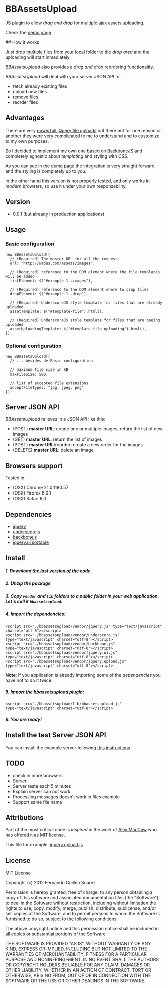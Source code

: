 # BBAssetsUpload

JS plugin to allow _drag and drop_ for multiple ajax assets uploading.

Check the [demo page](http://fguillen.github.com/BBAssetsUpload)

## How it works

Just drop multiple files from your local folder to the _drop area_ and the uploading will start inmediately.

_BBAssetsUpload_ also provides a _drag and drop_ reordering functionality.

_BBAssetsUpload_ will deal with your server JSON API to:

* fetch already existing files
* upload new files
* remove files
* reorder files

## Advantages

There are very [powerfull jQuery file uploads](http://blueimp.github.com/jQuery-File-Upload/) out there but for one reason or another they were very complicated to me to understand and to customize to my own purposes.

So I decided to implement my own one based on [BackboneJS](http://backbonejs.org/) and completely agnostic about _templating_ and styling with _CSS_.

As you can see in the [demo page](http://fguillen.github.com/BBAssetsUpload) the integration is very straight forward and the styling is completely up to you.

In the other hand this version is not properly tested, and only works in _modern_ browsers, so use it under your own responsability.

## Version

* 0.0.1 (but already in production applications)

## Usage

### Basic configuration

    new BBAssetsUpload({
      // (Required) The master URL for all the requests
      url: "http://wadus.com/assets/images",

      // (Required) reference to the DOM element where the file templates will be added
      listElement: $("#example-1 .images"),

      // (Required) reference to the DOM element where to drop files
      dropElement: $("#example-1 .drop"),

      // (Required) UnderscoreJS style template for files that are already uploaded
      assetTemplate: $("#template-file").html(),

      // (Required) UnderscoreJS style template for files that are beeing uploaded
      assetUploadingTemplate: $("#template-file-uploading").html(),
    });

### Optional configuration

    new BBAssetsUpload({
      // ... besides de Basic configuration

      // maximum file size in KB
      maxFileSize: 500,

      // list of accepted file extensions
      acceptFileTypes: "jpg, jpeg, png"
    });

## Server JSON API

_BBAssetsUpload_ relieves in a JSON API like this:

* (POST) **master URL**: create one or multiple images, return the list of new images
* (GET) **master URL**: return the list of images
* (POST) **master URL**/reorder: create a new order for the images
* (DELETE) **master URL**: delete an image

## Browsers support

Tested in:

* (OSX) Chrome 21.0.1180.57
* (OSX) Firefox 8.0.1
* (OSX) Safari 6.0

## Dependencies

* [jquery](http://jquery.com)
* [underscorejs](http://underscorejs.org)
* [backbonejs](http://backbonejs.org)
* [jquery.ui sortable](http://jqueryui.com/demos/sortable/)

## Install

##### 1. Download [the last version of the code](https://github.com/fguillen/BBAssetsUpload/zipball/master).
##### 2. Unzip the package
##### 3. Copy `vendor` and `lib` folders to a _public_ folder in your web application. Let's call it `bbassetsupload`.
##### 4. Import the dependencies:

    <script src="./bbassetsupload/vendor/jquery.js" type="text/javascript" charset="utf-8"></script>
    <script src="./bbassetsupload/vendor/underscore.js" type="text/javascript" charset="utf-8"></script>
    <script src="./bbassetsupload/vendor/backbone.js" type="text/javascript" charset="utf-8"></script>
    <script src="./bbassetsupload/vendor/jquery.ui.js" type="text/javascript" charset="utf-8"></script>
    <script src="./bbassetsupload/vendor/jquery.upload.js" type="text/javascript" charset="utf-8"></script>

**Note**: if you application is already importing some of the _dependencies_ you have not to do it twice.

##### 5. Import the bbassetsupload plugin:

    <script src="./bbassetsupload/lib/bbassetsupload.js" type="text/javascript" charset="utf-8"></script>

##### 6. You are ready!


## Install the test Server JSON API

You can install the example server following [this instructions](https://github.com/fguillen/BBAssetsUpload/blob/master/server/README.md)


## TODO

* check in more browsers
* Server
* Server reste each 5 minutes
* Explain server can not work
* Processing messages doesn't work in files example
* Support same file name

## Attributions

Part of the most critical code is _inspired_ in the work of [Alex MacCaw](http://alexmaccaw.co.uk) who has offered it as MIT license.

This file for example: [jquery.upload.js](https://github.com/fguillen/BBAssetsUpload/blob/master/vendor/jquery.upload.js)


## License

MIT License

Copyright (c) 2012 Fernando Guillen Suarez

Permission is hereby granted, free of charge, to any person obtaining a copy of this software and associated documentation files (the "Software"), to deal in the Software without restriction, including without limitation the rights to use, copy, modify, merge, publish, distribute, sublicense, and/or sell copies of the Software, and to permit persons to whom the Software is furnished to do so, subject to the following conditions:

The above copyright notice and this permission notice shall be included in all copies or substantial portions of the Software.

THE SOFTWARE IS PROVIDED "AS IS", WITHOUT WARRANTY OF ANY KIND, EXPRESS OR IMPLIED, INCLUDING BUT NOT LIMITED TO THE WARRANTIES OF MERCHANTABILITY, FITNESS FOR A PARTICULAR PURPOSE AND NONINFRINGEMENT. IN NO EVENT SHALL THE AUTHORS OR COPYRIGHT HOLDERS BE LIABLE FOR ANY CLAIM, DAMAGES OR OTHER LIABILITY, WHETHER IN AN ACTION OF CONTRACT, TORT OR OTHERWISE, ARISING FROM, OUT OF OR IN CONNECTION WITH THE SOFTWARE OR THE USE OR OTHER DEALINGS IN THE SOFTWARE.